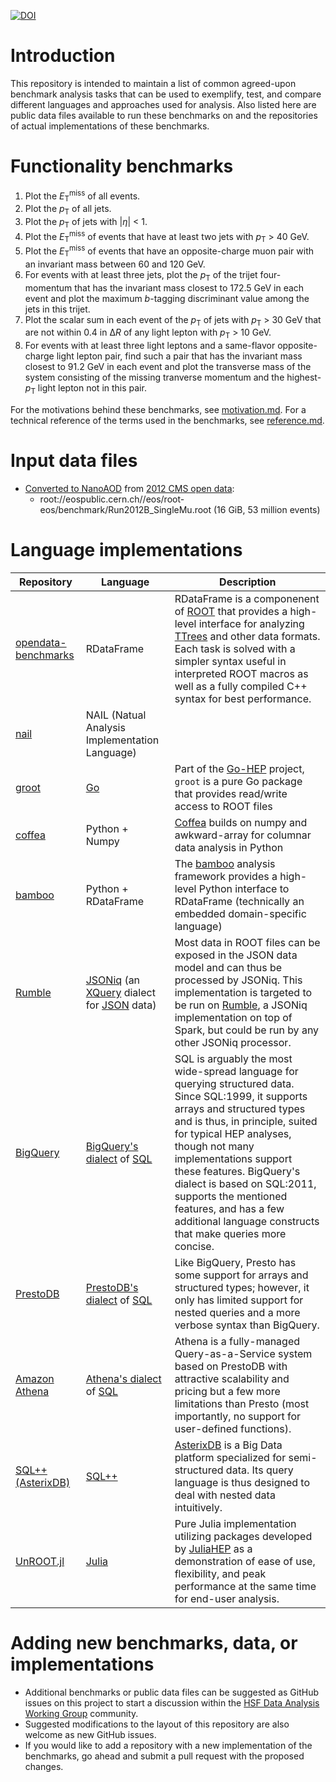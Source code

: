 [![DOI](https://zenodo.org/badge/188481137.svg)](https://zenodo.org/badge/latestdoi/188481137)

Introduction
============

This repository is intended to maintain a list of common agreed-upon benchmark analysis tasks that can be used to exemplify, test, and compare different languages and approaches used for analysis. Also listed here are public data files available to run these benchmarks on and the repositories of actual implementations of these benchmarks.

Functionality benchmarks
========================

1. Plot the <i>E</i><sub>T</sub><sup>miss</sup> of all events.
1. Plot the <i>p</i><sub>T</sub> of all jets.
1. Plot the <i>p</i><sub>T</sub> of jets with |<i>η</i>| < 1.
1. Plot the <i>E</i><sub>T</sub><sup>miss</sup> of events that have at least two jets with <i>p</i><sub>T</sub> > 40 GeV.
1. Plot the <i>E</i><sub>T</sub><sup>miss</sup> of events that have an opposite-charge muon pair with an invariant mass between 60 and 120 GeV.
1. For events with at least three jets, plot the <i>p</i><sub>T</sub> of the trijet four-momentum that has the invariant mass closest to 172.5 GeV in each event and plot the maximum <i>b</i>-tagging discriminant value among the jets in this trijet.
1. Plot the scalar sum in each event of the <i>p</i><sub>T</sub> of jets with <i>p</i><sub>T</sub> > 30 GeV that are not within 0.4 in Δ<i>R</i> of any light lepton with <i>p</i><sub>T</sub> > 10 GeV.
1. For events with at least three light leptons and a same-flavor opposite-charge light lepton pair, find such a pair that has the invariant mass closest to 91.2 GeV in each event and plot the transverse mass of the system consisting of the missing tranverse momentum and the highest-<i>p</i><sub>T</sub> light lepton not in this pair.

For the motivations behind these benchmarks, see [motivation.md](motivation.md). For a technical reference of the terms used in the benchmarks, see [reference.md](reference.md).

Input data files
================

* [Converted to NanoAOD](https://github.com/cms-opendata-analyses/AOD2NanoAODOutreachTool) from [2012 CMS open data](http://opendata.cern.ch/record/6021):
  * root://eospublic.cern.ch//eos/root-eos/benchmark/Run2012B_SingleMu.root (16 GiB, 53 million events)

Language implementations
========================

|Repository|Language|Description|
|----------|--------|-----------|
|[opendata-benchmarks](https://github.com/root-project/opendata-benchmarks)|RDataFrame|RDataFrame is a componenent of [ROOT](https://root.cern/) that provides a high-level interface for analyzing [TTrees](https://root.cern.ch/doc/master/classTTree.html) and other data formats. Each task is solved with a simpler syntax useful in interpreted ROOT macros as well as a fully compiled C++ syntax for best performance. |
|[nail](https://github.com/arizzi/nail/tree/master/benchmarks)|NAIL (Natual Analysis Implementation Language)||
|[groot](https://github.com/go-hep/examples/tree/master/groot/bench-opendata)|[Go](https://golang.org)|Part of the [Go-HEP](https://go-hep.org/) project, `groot` is a pure Go package that provides read/write access to ROOT files|
|[coffea](https://github.com/CoffeaTeam/coffea-benchmarks/tree/master)|Python + Numpy|[Coffea](https://github.com/CoffeaTeam/coffea) builds on numpy and awkward-array for columnar data analysis in Python|
|[bamboo](https://github.com/pieterdavid/bamboo-adl-benchmarks)|Python + RDataFrame|The [bamboo](https://gitlab.cern.ch/cp3-cms/bamboo) analysis framework provides a high-level Python interface to RDataFrame (technically an embedded domain-specific language)|
|[Rumble](https://github.com/RumbleDB/hep-iris-benchmark-jsoniq)|[JSONiq](https://www.jsoniq.org/) (an [XQuery](https://en.wikipedia.org/wiki/XQuery) dialect for [JSON](https://en.wikipedia.org/wiki/JSON) data)|Most data in ROOT files can be exposed in the JSON data model and can thus be processed by JSONiq. This implementation is targeted to be run on [Rumble](https://rumbledb.org/), a JSONiq implementation on top of Spark, but could be run by any other JSONiq processor.|
|[BigQuery](https://github.com/RumbleDB/iris-hep-benchmark-bigquery)|[BigQuery's dialect](https://cloud.google.com/bigquery/docs/reference/standard-sql/query-syntax) of [SQL](https://en.wikipedia.org/wiki/SQL)|SQL is arguably the most wide-spread language for querying structured data. Since SQL:1999, it supports arrays and structured types and is thus, in principle, suited for typical HEP analyses, though not many implementations support these features. BigQuery's dialect is based on SQL:2011, supports the mentioned features, and has a few additional language constructs that make queries more concise.|
|[PrestoDB](https://github.com/RumbleDB/iris-hep-benchmark-presto)|[PrestoDB's dialect](https://prestodb.io/docs/current/sql/select.html) of [SQL](https://en.wikipedia.org/wiki/SQL) |Like BigQuery, Presto has some support for arrays and structured types; however, it only has limited support for nested queries and a more verbose syntax than BigQuery.|
|[Amazon Athena](https://github.com/RumbleDB/iris-hep-benchmark-athena)|[Athena's dialect](https://docs.aws.amazon.com/athena/latest/ug/ddl-sql-reference.html) of [SQL](https://en.wikipedia.org/wiki/SQL)|Athena is a fully-managed Query-as-a-Service system based on PrestoDB with attractive scalability and pricing but a few more limitations than Presto (most importantly, no support for user-defined functions).|
|[SQL++ (AsterixDB)](https://github.com/RumbleDB/iris-hep-benchmark-sqlpp)|[SQL++](https://asterixdb.apache.org/docs/0.9.6/sqlpp/manual.html)|[AsterixDB](https://asterixdb.apache.org/) is a Big Data platform specialized for semi-structured data. Its query language is thus designed to deal with nested data intuitively.|
|[UnROOT.jl](https://github.com/Moelf/ADLBenchmark.jl)|[Julia](https://julialang.org/)|Pure Julia implementation utilizing packages developed by [JuliaHEP](https://github.com/JuliaHEP/) as a demonstration of ease of use, flexibility, and peak performance at the same time for end-user analysis.|

Adding new benchmarks, data, or implementations
===============================================

* Additional benchmarks or public data files can be suggested as GitHub issues on this project to start a discussion within the [HSF Data Analysis Working Group](https://hepsoftwarefoundation.org/workinggroups/dataanalysis.html) community.
* Suggested modifications to the layout of this repository are also welcome as new GitHub issues.
* If you would like to add a repository with a new implementation of the benchmarks, go ahead and submit a pull request with the proposed changes.

